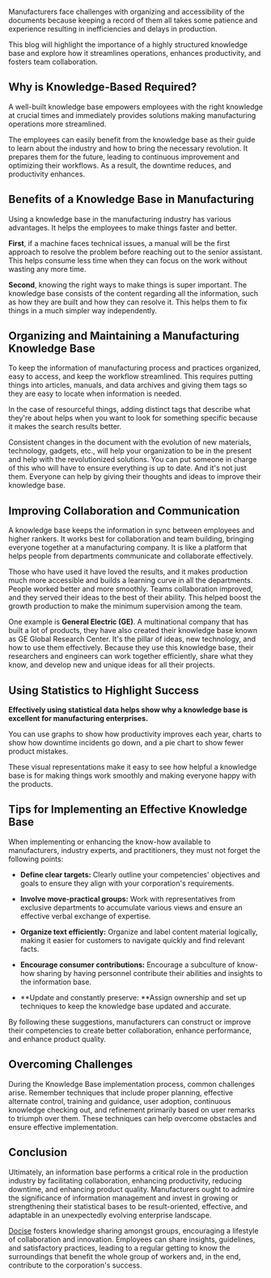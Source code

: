 Manufacturers face challenges with organizing and accessibility of the documents because keeping a record of them all takes some patience and experience resulting in inefficiencies and delays in production. 

This blog will highlight the importance of a highly structured knowledge base and explore how it streamlines operations, enhances productivity, and fosters team collaboration.

## Why is Knowledge-Based Required?

A well-built knowledge base empowers employees with the right knowledge at crucial times and immediately provides solutions making manufacturing operations more streamlined.

The employees can easily benefit from the knowledge base as their guide to learn about the industry and how to bring the necessary revolution. It prepares them for the future, leading to continuous improvement and optimizing their workflows. As a result, the downtime reduces, and productivity enhances. 

## Benefits of a Knowledge Base in Manufacturing

Using a knowledge base in the manufacturing industry has various advantages. It helps the employees to make things faster and better.

**First**, if a machine faces technical issues, a manual will be the first approach to resolve the problem before reaching out to the senior assistant. This helps consume less time when they can focus on the work without wasting any more time.

**Second**, knowing the right ways to make things is super important. The knowledge base consists of the content regarding all the information, such as how they are built and how they can resolve it. This helps them to fix things in a much simpler way independently.

## Organizing and Maintaining a Manufacturing Knowledge Base

To keep the information of manufacturing process and practices organized, easy to access, and keep the workflow streamlined. This requires putting things into articles, manuals, and data archives and giving them tags so they are easy to locate when information is needed.

In the case of resourceful things, adding distinct tags that describe what they're about helps when you want to look for something specific because it makes the search results better.

Consistent changes in the document with the evolution of new materials, technology, gadgets, etc., will help your organization to be in the present and help with the revolutionized solutions.  You can put someone in charge of this who will have to ensure everything is up to date. And it's not just them. Everyone can help by giving their thoughts and ideas to improve their knowledge base.

## Improving Collaboration and Communication

A knowledge base keeps the information in sync between employees and higher rankers. It works best for collaboration and team building, bringing everyone together at a manufacturing company. It is like a platform that helps people from departments communicate and collaborate effectively.

Those who have used it have loved the results, and it makes production much more accessible and builds a learning curve in all the departments. People worked better and more smoothly. Teams collaboration improved, and they served their ideas to the best of their ability. This helped boost the growth production to make the minimum supervision among the team.

One example is **General Electric (GE)**. A multinational company that has built a lot of products, they have also created their knowledge base known as GE Global Research Center. It's the pillar of ideas, new technology, and how to use them effectively. Because they use this knowledge base, their researchers and engineers can work together efficiently, share what they know, and develop new and unique ideas for all their projects.

## Using Statistics to Highlight Success

**Effectively using statistical data helps show why a knowledge base is excellent for manufacturing enterprises.**

You can use graphs to show how productivity improves each year, charts to show how downtime incidents go down, and a pie chart to show fewer product mistakes.

These visual representations make it easy to see how helpful a knowledge base is for making things work smoothly and making everyone happy with the products. 

## Tips for Implementing an Effective Knowledge Base 

When implementing or enhancing the know-how available to manufacturers, industry experts, and practitioners, they must not forget the following points: 

* **Define clear targets:** Clearly outline your competencies' objectives and goals to ensure they align with your corporation's requirements.

* **Involve move-practical groups:** Work with representatives from exclusive departments to accumulate various views and ensure an effective verbal exchange of expertise.

* **Organize text efficiently:** Organize and label content material logically, making it easier for customers to navigate quickly and find relevant facts.

* **Encourage consumer contributions:** Encourage a subculture of know-how sharing by having personnel contribute their abilities and insights to the information base.

* **Update and constantly preserve: **Assign ownership and set up techniques to keep the knowledge base updated and accurate.

By following these suggestions, manufacturers can construct or improve their competencies to create better collaboration, enhance performance, and enhance product quality.

## Overcoming Challenges

During the Knowledge Base implementation process, common challenges arise. Remember techniques that include proper planning, effective alternate control, training and guidance, user adoption, continuous knowledge checking out, and refinement primarily based on user remarks to triumph over them. These techniques can help overcome obstacles and ensure effective implementation.

## Conclusion

Ultimately, an information base performs a critical role in the production industry by facilitating collaboration, enhancing productivity, reducing downtime, and enhancing product quality. Manufacturers ought to admire the significance of information management and invest in growing or strengthening their statistical bases to be result-oriented, effective, and adaptable in an unexpectedly evolving enterprise landscape.

[Docise](https://www.docsie.io/) fosters knowledge sharing amongst groups, encouraging a lifestyle of collaboration and innovation. Employees can share insights, guidelines, and satisfactory practices, leading to a regular getting to know the surroundings that benefit the whole group of workers and, in the end, contribute to the corporation's success.
